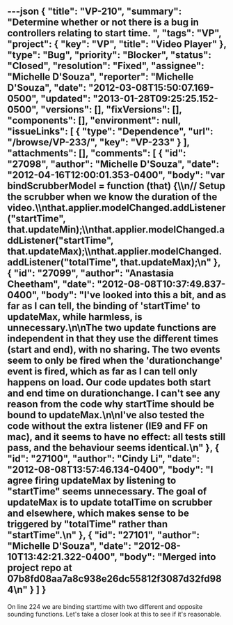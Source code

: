 ---json
{
  "title": "VP-210",
  "summary": "Determine whether or not there is a bug in controllers relating to start time. ",
  "tags": "VP",
  "project": {
    "key": "VP",
    "title": "Video Player"
  },
  "type": "Bug",
  "priority": "Blocker",
  "status": "Closed",
  "resolution": "Fixed",
  "assignee": "Michelle D'Souza",
  "reporter": "Michelle D'Souza",
  "date": "2012-03-08T15:50:07.169-0500",
  "updated": "2013-01-28T09:25:25.152-0500",
  "versions": [],
  "fixVersions": [],
  "components": [],
  "environment": null,
  "issueLinks": [
    {
      "type": "Dependence",
      "url": "/browse/VP-233/",
      "key": "VP-233"
    }
  ],
  "attachments": [],
  "comments": [
    {
      "id": "27098",
      "author": "Michelle D'Souza",
      "date": "2012-04-16T12:00:01.353-0400",
      "body": "var bindScrubberModel = function (that) {\\\n// Setup the scrubber when we know the duration of the video.\\\nthat.applier.modelChanged.addListener(\"startTime\", that.updateMin);\\\nthat.applier.modelChanged.addListener(\"startTime\", that.updateMax);\\\nthat.applier.modelChanged.addListener(\"totalTime\", that.updateMax);\n"
    },
    {
      "id": "27099",
      "author": "Anastasia Cheetham",
      "date": "2012-08-08T10:37:49.837-0400",
      "body": "I've looked into this a bit, and as far as I can tell, the binding of 'startTime' to updateMax, while harmless, is unnecessary.\n\nThe two update functions are independent in that they use the different times (start and end), with no sharing. The two events seem to only be fired when the 'durationchange' event is fired, which as far as I can tell only happens on load. Our code updates both start and end time on durationchange. I can't see any reason from the code why startTime should be bound to updateMax.\n\nI've also tested the code without the extra listener (IE9 and FF on mac), and it seems to have no effect: all tests still pass, and the behaviour seems identical.\n"
    },
    {
      "id": "27100",
      "author": "Cindy Li",
      "date": "2012-08-08T13:57:46.134-0400",
      "body": "I agree firing updateMax by listening to \"startTime\" seems unnecessary. The goal of updateMax is to update totalTime on scrubber and elsewhere, which makes sense to be triggered by \"totalTime\" rather than \"startTime\".\n"
    },
    {
      "id": "27101",
      "author": "Michelle D'Souza",
      "date": "2012-08-10T13:42:21.322-0400",
      "body": "Merged into project repo at 07b8fd08aa7a8c938e26dc55812f3087d32fd984\n"
    }
  ]
}
---
On line 224 we are binding starttime with two different and opposite sounding functions. Let's take a closer look at this to see if it's reasonable.&#x20;

        